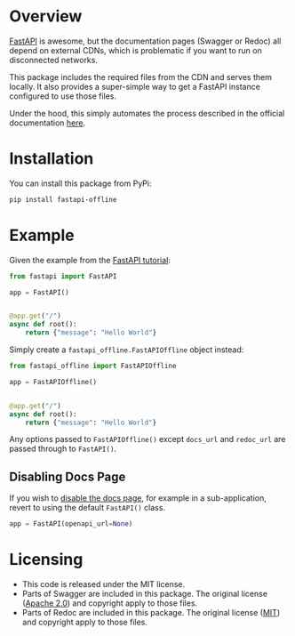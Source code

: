 # Overview

[FastAPI](https://fastapi.tiangolo.com/) is awesome, but the documentation pages (Swagger or Redoc) all depend on external CDNs, which is problematic if you want to run on disconnected networks.

This package includes the required files from the CDN and serves them locally.  It also provides a super-simple way to get a FastAPI instance configured to use those files.

Under the hood, this simply automates the process described in the official documentation [here](https://fastapi.tiangolo.com/advanced/extending-openapi/#self-hosting-javascript-and-css-for-docs).

# Installation

You can install this package from PyPi:

```bash
pip install fastapi-offline
```

# Example

Given the example from the [FastAPI tutorial](https://fastapi.tiangolo.com/tutorial/first-steps/):

```python
from fastapi import FastAPI

app = FastAPI()


@app.get("/")
async def root():
    return {"message": "Hello World"}
```

Simply create a `fastapi_offline.FastAPIOffline` object instead:

```python
from fastapi_offline import FastAPIOffline

app = FastAPIOffline()


@app.get("/")
async def root():
    return {"message": "Hello World"}
```

Any options passed to `FastAPIOffline()` except `docs_url` and `redoc_url` are passed through to `FastAPI()`.

## Disabling Docs Page

If you wish to [disable the docs page](https://fastapi.tiangolo.com/tutorial/metadata/#openapi-url), for 
example in a sub-application, revert to using the default `FastAPI()` class.

```py
app = FastAPI(openapi_url=None)
```

# Licensing

* This code is released under the MIT license.
* Parts of Swagger are included in this package.  The original license ([Apache 2.0](https://swagger.io/license/)) and copyright apply to those files.
* Parts of Redoc are included in this package.  The original license ([MIT](https://github.com/Redocly/redoc/blob/master/LICENSE)) and copyright apply to those files.
